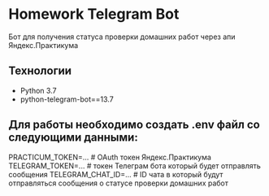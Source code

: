 # Homework Telegram Bot
Бот для получения статуса проверки домашних работ через апи Яндекс.Практикума

## Технологии
- Python 3.7
- python-telegram-bot==13.7

## Для работы необходимо создать .env файл со следующими данными:
PRACTICUM_TOKEN=... # OAuth токен Яндекс.Практикума
TELEGRAM_TOKEN=... # токен Телеграм бота который будет отправлять сообщения
TELEGRAM_CHAT_ID=... # ID чата в который будут отправляться сообщения о статусе проверки домашних работ
